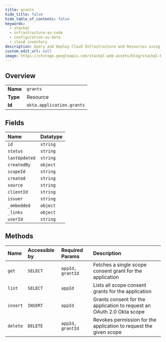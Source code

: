 ```yaml
---
title: grants
hide_title: false
hide_table_of_contents: false
keywords:
  - stackql
  - infrastructure-as-code
  - configuration-as-data
  - cloud inventory
description: Query and Deploy Cloud Infrastructure and Resources using SQL
custom_edit_url: null
image: https://storage.googleapis.com/stackql-web-assets/blog/stackql-blog-post-featured-image.png
---
```

  
    

## Overview
<table><tbody>
<tr><td><b>Name</b></td><td><code>grants</code></td></tr>
<tr><td><b>Type</b></td><td>Resource</td></tr>
<tr><td><b>Id</b></td><td><code>okta.application.grants</code></td></tr>
</tbody></table>

## Fields
| Name | Datatype |
|:-----|:---------|
| `id` | `string` |
| `status` | `string` |
| `lastUpdated` | `string` |
| `createdBy` | `object` |
| `scopeId` | `string` |
| `created` | `string` |
| `source` | `string` |
| `clientId` | `string` |
| `issuer` | `string` |
| `_embedded` | `object` |
| `_links` | `object` |
| `userId` | `string` |
## Methods
| Name | Accessible by | Required Params | Description |
|:-----|:--------------|:----------------|:------------|
| `get` | `SELECT` | `appId, grantId` | Fetches a single scope consent grant for the application |
| `list` | `SELECT` | `appId` | Lists all scope consent grants for the application |
| `insert` | `INSERT` | `appId` | Grants consent for the application to request an OAuth 2.0 Okta scope |
| `delete` | `DELETE` | `appId, grantId` | Revokes permission for the application to request the given scope |
